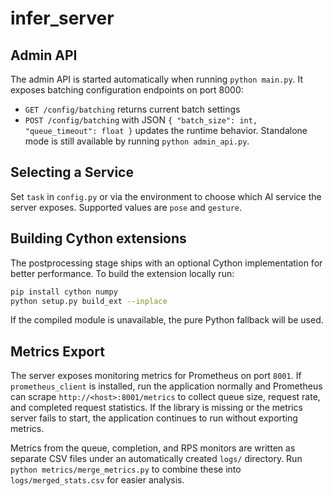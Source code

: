# infer_server
## Admin API

The admin API is started automatically when running `python main.py`. It exposes batching configuration endpoints on port 8000:
- `GET /config/batching` returns current batch settings
- `POST /config/batching` with JSON `{ "batch_size": int, "queue_timeout": float }` updates the runtime behavior.
Standalone mode is still available by running `python admin_api.py`.

## Selecting a Service

Set `task` in `config.py` or via the environment to choose which AI service
the server exposes. Supported values are `pose` and `gesture`.

## Building Cython extensions

The postprocessing stage ships with an optional Cython implementation for
better performance. To build the extension locally run:

```bash
pip install cython numpy
python setup.py build_ext --inplace
```

If the compiled module is unavailable, the pure Python fallback will be used.

## Metrics Export

The server exposes monitoring metrics for Prometheus on port `8001`. If
`prometheus_client` is installed, run the application normally and Prometheus
can scrape `http://<host>:8001/metrics` to collect queue size, request rate, and
completed request statistics.  If the library is missing or the metrics server
fails to start, the application continues to run without exporting metrics.


Metrics from the queue, completion, and RPS monitors are written as separate CSV
files under an automatically created `logs/` directory. Run `python metrics/merge_metrics.py`
to combine these into `logs/merged_stats.csv` for easier analysis.
